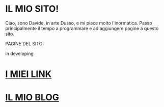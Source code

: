 # IL MIO SITO!

Ciao, sono Davide, in arte Dusso, e mi piace molto l'inormatica.
Passo principalmente il tempo a programmare e ad aggiungere pagine a questo sito.

PAGINE DEL SITO:


in developing














# <a href="https://linktr.ee/dussokanaal"> I MIEI LINK </a>
# <a href="https://duzzz-imsleeping.github.io/blog/"> IL MIO BLOG </a> 








